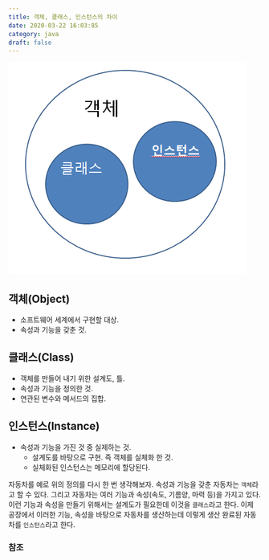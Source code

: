 ```yaml
---
title: 객체, 클래스, 인스턴스의 차이
date: 2020-03-22 16:03:85
category: java
draft: false
---
```


![](../../assets/object.png)

## 객체(Object)
- 소프트웨어 세계에서 구현할 대상.
- 속성과 기능을 갖춘 것.

## 클래스(Class)
- 객체를 만들어 내기 위한 설계도, 틀.
- 속성과 기능을 정의한 것.
- 연관된 변수와 메서드의 집합.

## 인스턴스(Instance)
- 속성과 기능을 가진 것 중 실제하는 것.
  - 설계도를 바탕으로 구현. 즉 객체를 실체화 한 것.
  - 실체화된 인스턴스는 메모리에 할당된다.

자동차를 예로 위의 정의를 다시 한 번 생각해보자.
속성과 기능을 갖춘 자동차는 `객체`라고 할 수 있다. 그리고 자동차는 여러 기능과 속성(속도, 기름양, 마력 등)을 가지고 있다. 이런 기능과 속성을 만들기 위해서는 설계도가 필요한데 이것을 `클래스`라고 한다. 이제 공장에서 이러한 기능, 속성을 바탕으로 자동차를 생산하는데 이렇게 생산 완료된 자동차를 `인스턴스`라고 한다.


### 참조
> [](https://gmlwjd9405.github.io/2018/09/17/class-object-instance.html)
